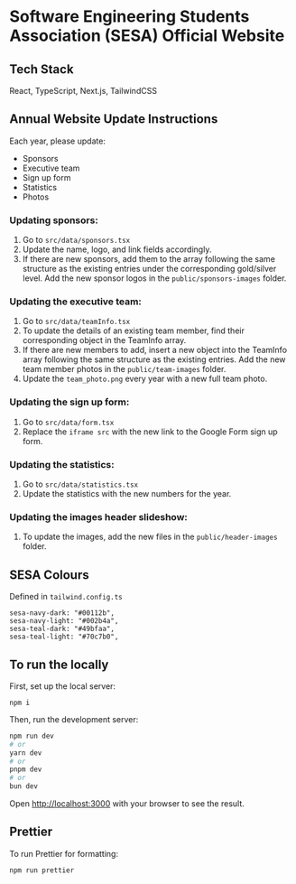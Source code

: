 # Software Engineering Students Association (SESA) Official Website

## Tech Stack

React, TypeScript, Next.js, TailwindCSS

## Annual Website Update Instructions

Each year, please update:

- Sponsors
- Executive team
- Sign up form
- Statistics
- Photos

### Updating sponsors:

1. Go to `src/data/sponsors.tsx`
2. Update the name, logo, and link fields accordingly.
3. If there are new sponsors, add them to the array following the same structure as the existing entries under the corresponding gold/silver level. Add the new sponsor logos in the `public/sponsors-images` folder.

### Updating the executive team:

1. Go to `src/data/teamInfo.tsx`
2. To update the details of an existing team member, find their corresponding object in the TeamInfo array.
3. If there are new members to add, insert a new object into the TeamInfo array following the same structure as the existing entries. Add the new team member photos in the `public/team-images` folder.
4. Update the `team_photo.png` every year with a new full team photo.

### Updating the sign up form:

1. Go to `src/data/form.tsx`
2. Replace the `iframe src` with the new link to the Google Form sign up form.

### Updating the statistics:

1. Go to `src/data/statistics.tsx`
2. Update the statistics with the new numbers for the year.

### Updating the images header slideshow:

1. To update the images, add the new files in the `public/header-images` folder.

## SESA Colours

Defined in `tailwind.config.ts`

```
sesa-navy-dark: "#00112b",
sesa-navy-light: "#002b4a",
sesa-teal-dark: "#49bfaa",
sesa-teal-light: "#70c7b0",
```

## To run the locally

First, set up the local server:

`npm i`

Then, run the development server:

```bash
npm run dev
# or
yarn dev
# or
pnpm dev
# or
bun dev
```

Open [http://localhost:3000](http://localhost:3000) with your browser to see the result.

## Prettier

To run Prettier for formatting:

`npm run prettier`

